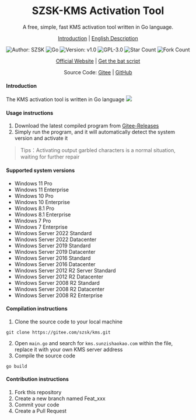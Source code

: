 <h1 align="center">SZSK-KMS Activation Tool</h1>
<p align="center">A free, simple, fast  KMS activation tool written in Go language.</p>

<p align="center">
<a href="./README.md">Introduction</a> |
<a href="./README.en.md">English Description</a> 
</p>

<p align="center"> 
<img src="https://img.shields.io/badge/Author-SZSK-orange.svg" title="Author: SZSK">
<img src="https://img.shields.io/badge/Go-1.21.6-brightgreen.svg" title="Go" />
<img src="https://img.shields.io/badge/version-v2.0-brightgreen.svg" title="Version: v1.0">
<img src="https://img.shields.io/badge/GPL-3.0-brightgreen.svg" title="GPL-3.0">
<img src="https://gitee.com/szsk/kms/badge/star.svg?theme=dark" title="Star Count">  
<img src="https://gitee.com/szsk/kms/badge/fork.svg?theme=dark" title="Fork Count">  

<p align="center">
<a href="https://www.sunzishaokao.com/">Official Website</a> | 
<a href="http://www.sunzishaokao.com/plugin/kms">Get the bat script</a>
</p>

<p align="center">Source Code: <a href="https://gitee.com/szsk/kms">Gitee</a> | 
<a href="https://github.com/szsk2022/kms">GitHub</a>
</p>

#### Introduction
The KMS activation tool is written in Go language
![](https://www.sunzishaokao.com/wp-content/uploads/2024/01/20240128192106757-8AF796CD-4250-4e69-837D-3FDDDAC3B446.png)
#### Usage instructions
1. Download the latest compiled program from [Gitee-Releases](https://gitee.com/szsk/kms/releases "Releases")  
2. Simply run the program, and it will automatically detect the system version and activate it

>Tips：Activating output garbled characters is a normal situation, waiting for further repair

#### Supported system versions
* Windows 11 Pro  
* Windows 11 Enterprise  
* Windows 10 Pro  
* Windows 10 Enterprise  
* Windows 8.1 Pro  
* Windows 8.1 Enterprise  
* Windows 7 Pro  
* Windows 7 Enterprise  
* Windows Server 2022 Standard  
* Windows Server 2022 Datacenter  
* Windows Server 2019 Standard  
* Windows Server 2019 Datacenter  
* Windows Server 2016 Standard  
* Windows Server 2016 Datacenter  
* Windows Server 2012 R2 Server Standard  
* Windows Server 2012 R2 Datacenter  
* Windows Server 2008 R2 Standard  
* Windows Server 2008 R2 Datacenter  
* Windows Server 2008 R2 Enterprise

#### Compilation instructions
1. Clone the source code to your local machine  
```
git clone https://gitee.com/szsk/kms.git
```
2. Open `main.go` and search for `kms.sunzishaokao.com` within the file, replace it with your own KMS server address
3. Compile the source code  
```
go build
```

#### Contribution instructions

1. Fork this repository
2. Create a new branch named Feat_xxx
3. Commit your code
4. Create a Pull Request